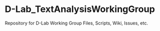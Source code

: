 D-Lab_TextAnalysisWorkingGroup
==============================

Repository for D-Lab Working Group Files, Scripts, Wiki, Issues, etc.

